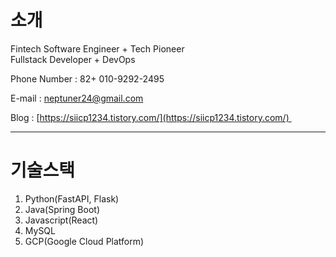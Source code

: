 # 소개

Fintech Software Engineer + Tech Pioneer   
Fullstack Developer + DevOps

Phone Number : 82+ 010-9292-2495 

E-mail : [neptuner24@gmail.com](mailto:neptuner24@gmail.com) 

Blog : [https://siicp1234.tistory.com/](https://siicp1234.tistory.com/) 


---

# 기술스택

1. Python(FastAPI, Flask)
2. Java(Spring Boot)
3. Javascript(React)
4. MySQL
5. GCP(Google Cloud Platform)




